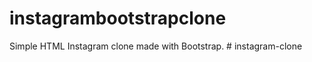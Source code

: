 # instagrambootstrapclone
Simple HTML Instagram clone made with Bootstrap.
#   i n s t a g r a m - c l o n e  
 